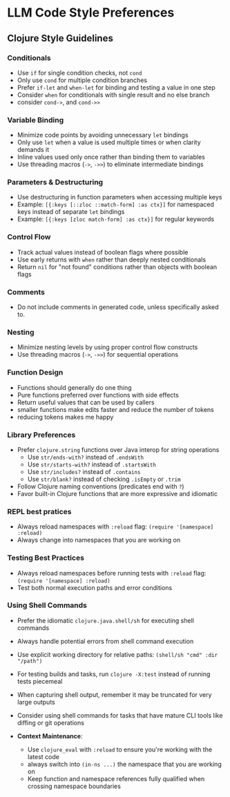 # LLM Code Style Preferences

## Clojure Style Guidelines

### Conditionals
- Use `if` for single condition checks, not `cond`
- Only use `cond` for multiple condition branches
- Prefer `if-let` and `when-let` for binding and testing a value in one step
- Consider `when` for conditionals with single result and no else branch
- consider `cond->`, and `cond->>`

### Variable Binding
- Minimize code points by avoiding unnecessary `let` bindings
- Only use `let` when a value is used multiple times or when clarity demands it
- Inline values used only once rather than binding them to variables
- Use threading macros (`->`, `->>`) to eliminate intermediate bindings

### Parameters & Destructuring
- Use destructuring in function parameters when accessing multiple keys
- Example: `[{:keys [::zloc ::match-form] :as ctx}]` for namespaced keys instead of separate `let` bindings
- Example: `[{:keys [zloc match-form] :as ctx}]` for regular keywords

### Control Flow
- Track actual values instead of boolean flags where possible
- Use early returns with `when` rather than deeply nested conditionals
- Return `nil` for "not found" conditions rather than objects with boolean flags

### Comments
- Do not include comments in generated code, unless specifically asked to.

### Nesting
- Minimize nesting levels by using proper control flow constructs
- Use threading macros (`->`, `->>`) for sequential operations

### Function Design
- Functions should generally do one thing
- Pure functions preferred over functions with side effects
- Return useful values that can be used by callers
- smaller functions make edits faster and reduce the number of tokens
- reducing tokens makes me happy

### Library Preferences
- Prefer `clojure.string` functions over Java interop for string operations
  - Use `str/ends-with?` instead of `.endsWith`
  - Use `str/starts-with?` instead of `.startsWith`  
  - Use `str/includes?` instead of `.contains`
  - Use `str/blank?` instead of checking `.isEmpty` or `.trim`
- Follow Clojure naming conventions (predicates end with `?`)
- Favor built-in Clojure functions that are more expressive and idiomatic

### REPL best pratices
- Always reload namespaces with `:reload` flag: `(require '[namespace] :reload)`
- Always change into namespaces that you are working on

### Testing Best Practices
- Always reload namespaces before running tests with `:reload` flag: `(require '[namespace] :reload)`
- Test both normal execution paths and error conditions

### Using Shell Commands
- Prefer the idiomatic `clojure.java.shell/sh` for executing shell commands
- Always handle potential errors from shell command execution
- Use explicit working directory for relative paths: `(shell/sh "cmd" :dir "/path")`
- For testing builds and tasks, run `clojure -X:test` instead of running tests piecemeal
- When capturing shell output, remember it may be truncated for very large outputs
- Consider using shell commands for tasks that have mature CLI tools like diffing or git operations

- **Context Maintenance**:
  - Use `clojure_eval` with `:reload` to ensure you're working with the latest code
  - always switch into `(in-ns ...)` the namespace that you are working on
  - Keep function and namespace references fully qualified when crossing namespace boundaries


